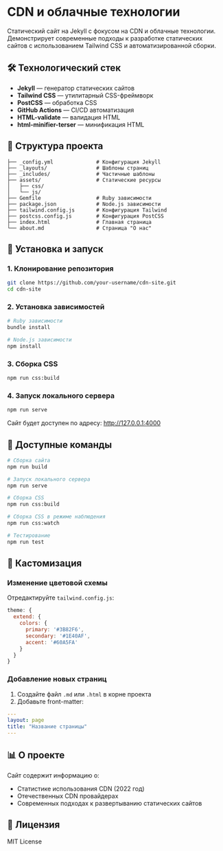 # CDN и облачные технологии

Статический сайт на Jekyll с фокусом на CDN и облачные технологии. Демонстрирует современные подходы к разработке статических сайтов с использованием Tailwind CSS и автоматизированной сборки.

## 🛠 Технологический стек

- **Jekyll** — генератор статических сайтов
- **Tailwind CSS** — утилитарный CSS-фреймворк
- **PostCSS** — обработка CSS
- **GitHub Actions** — CI/CD автоматизация
- **HTML-validate** — валидация HTML
- **html-minifier-terser** — минификация HTML

## 📁 Структура проекта

```
├── _config.yml              # Конфигурация Jekyll
├── _layouts/                # Шаблоны страниц
├── _includes/               # Частичные шаблоны
├── assets/                  # Статические ресурсы
│   ├── css/
│   └── js/
├── Gemfile                  # Ruby зависимости
├── package.json             # Node.js зависимости
├── tailwind.config.js       # Конфигурация Tailwind
├── postcss.config.js        # Конфигурация PostCSS
├── index.html               # Главная страница
└── about.md                 # Страница "О нас"
```

## 🚀 Установка и запуск

### 1. Клонирование репозитория

```bash
git clone https://github.com/your-username/cdn-site.git
cd cdn-site
```

### 2. Установка зависимостей

```bash
# Ruby зависимости
bundle install

# Node.js зависимости
npm install
```

### 3. Сборка CSS

```bash
npm run css:build
```

### 4. Запуск локального сервера

```bash
npm run serve
```

Сайт будет доступен по адресу: http://127.0.0.1:4000

## 📝 Доступные команды

```bash
# Сборка сайта
npm run build

# Запуск локального сервера
npm run serve

# Сборка CSS
npm run css:build

# Сборка CSS в режиме наблюдения
npm run css:watch

# Тестирование
npm run test
```

## 🎨 Кастомизация

### Изменение цветовой схемы

Отредактируйте `tailwind.config.js`:

```javascript
theme: {
  extend: {
    colors: {
      primary: '#3B82F6',
      secondary: '#1E40AF',
      accent: '#60A5FA'
    }
  }
}
```

### Добавление новых страниц

1. Создайте файл `.md` или `.html` в корне проекта
2. Добавьте front-matter:

```yaml
---
layout: page
title: "Название страницы"
---
```

## 📊 О проекте

Сайт содержит информацию о:

- Статистике использования CDN (2022 год)
- Отечественных CDN провайдерах
- Современных подходах к развертыванию статических сайтов

## 📄 Лицензия

MIT License
